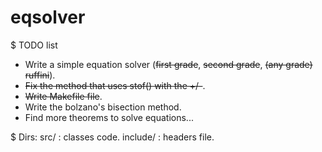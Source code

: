 # eqsolver
$ TODO list
- Write a simple equation solver (<strike>first grade</strike>, <strike>second grade</strike>, <strike>(any grade) ruffini</strike>).
- <strike>Fix the method that uses stof() with the +/-</strike>.
- <strike>Write Makefile file</strike>.
- Write the bolzano's bisection method.
- Find more theorems to solve equations...

$ Dirs:
src/ : classes code.
include/ : headers file.
